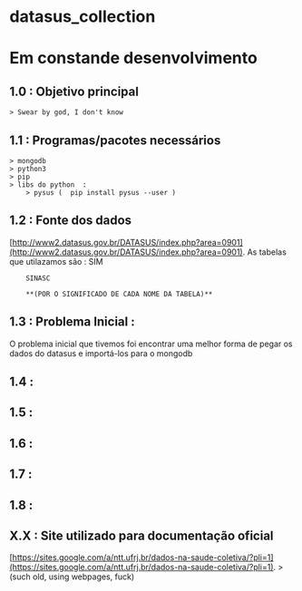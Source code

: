 # datasus_collection

Em constande desenvolvimento 
===================================

1.0 : Objetivo principal
-----------------------------------
    > Swear by god, I don't know

1.1 : Programas/pacotes necessários 
------------------------------------      
    > mongodb
    > python3
    > pip 
    > libs do python  :
        > pysus (  pip install pysus --user )
 
1.2 : Fonte dos dados
------------------------------------   
[http://www2.datasus.gov.br/DATASUS/index.php?area=0901](http://www2.datasus.gov.br/DATASUS/index.php?area=0901). 
As tabelas que utilazamos são : 
        SIM 
        
        SINASC
        
        **(POR O SIGNIFICADO DE CADA NOME DA TABELA)**
        


1.3 : Problema Inicial : 
------------------------------------   
O problema inicial que tivemos foi encontrar uma melhor forma de pegar os dados do datasus e importá-los para o mongodb

1.4 : 
------------------------------------  

1.5 : 
------------------------------------  
1.6 : 
------------------------------------  

1.7 : 
------------------------------------  
1.8 : 
------------------------------------  
X.X : Site utilizado para documentação oficial
------------------------------------   

 [https://sites.google.com/a/ntt.ufrj.br/dados-na-saude-coletiva/?pli=1](https://sites.google.com/a/ntt.ufrj.br/dados-na-saude-coletiva/?pli=1). 
    > (such old, using webpages, fuck)
